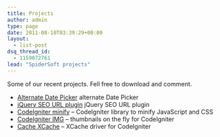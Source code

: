 ```yaml
---
title: Projects
author: admin
type: page
date: 2011-08-10T03:39:29+00:00
layout:
  - list-post
dsq_thread_id:
  - 1159072761
lead: "SpiderSoft projects" 
---
```

Some of our recent projects. Fell free to download and comment.

  * [Alternate Date Picker](alternate-date-picker) alternate Date Picker
  * [jQuery SEO URL plugin][5] jQuery SEO URL plugin
  * [CodeIgniter minify][2] &#8211; CodeIgniter library to minify JavaScript and CSS
  * [CodeIgniter IMG][3] &#8211; thumbnails on the fly for CodeIgniter
  * [Cache XCache][4] &#8211; XCache driver for CodeIgniter

 [1]: /projects/simple-faq/
 [2]: /projects/codeigniter-minify/
 [3]: /projects/codeigniter-img-thumbnails-on-the-fly
 [4]: /projects/xcache-driver-codeigniter/
 [5]: /projects/jquery-seo-url-plugin
 